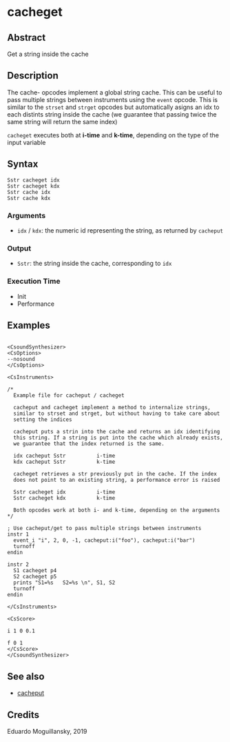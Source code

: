 # cacheget

## Abstract

Get a string inside the cache


## Description

The cache- opcodes implement a global string cache. This can be useful to
pass multiple strings between instruments using the `event` opcode. This is
similar to the `strset` and `strget` opcodes but automatically asigns an idx
to each distints string inside the cache (we guarantee that passing twice 
the same string will return the same index)

`cacheget` executes both at **i-time** and **k-time**, depending on the type of
the input variable

## Syntax

    Sstr cacheget idx
    Sstr cacheget kdx
    Sstr cache idx
    Sstr cache kdx    

### Arguments

* `idx` / `kdx`: the numeric id representing the string, as returned by `cacheput`

### Output

* `Sstr`: the string inside the cache, corresponding to `idx`


### Execution Time

* Init 
* Performance

## Examples

```csound 

<CsoundSynthesizer>
<CsOptions>
--nosound
</CsOptions>

<CsInstruments>

/*
  Example file for cacheput / cacheget

  cacheput and cacheget implement a method to internalize strings,
  similar to strset and strget, but without having to take care about
  setting the indices

  cacheput puts a strin into the cache and returns an idx identifying 
  this string. If a string is put into the cache which already exists,
  we guarantee that the index returned is the same. 

  idx cacheput Sstr          i-time
  kdx cacheput Sstr          k-time

  cacheget retrieves a str previously put in the cache. If the index
  does not point to an existing string, a performance error is raised

  Sstr cacheget idx          i-time
  Sstr cacheget kdx          k-time

  Both opcodes work at both i- and k-time, depending on the arguments
*/

; Use cacheput/get to pass multiple strings between instruments
instr 1  
  event_i "i", 2, 0, -1, cacheput:i("foo"), cacheput:i("bar")
  turnoff
endin

instr 2
  S1 cacheget p4
  S2 cacheget p5
  prints "S1=%s   S2=%s \n", S1, S2
  turnoff
endin

</CsInstruments>

<CsScore>

i 1 0 0.1

f 0 1
</CsScore>
</CsoundSynthesizer>

```


## See also

* [cacheput](cacheput.md)

## Credits

Eduardo Moguillansky, 2019
